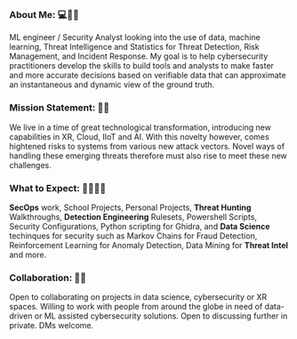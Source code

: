 ### About Me: 💻🥷🏽 

ML engineer / Security Analyst looking into the use of data, machine learning, Threat Intelligence and Statistics for Threat Detection, Risk Management, and Incident Response. My goal is to help cybersecurity practitioners develop the skills to build tools and analysts to make faster and more accurate decisions based on verifiable data that can approximate an instantaneous and dynamic view of the ground truth.

### Mission Statement: 💼🦾 

We live in a time of great technological transformation, introducing new capabilities in XR, Cloud, IIoT and AI. With this novelty however, comes hightened risks to systems from various new attack vectors. Novel ways of handling these emerging threats therefore must also rise to meet these new challenges.

### What to Expect: 🤷🏽‍♂️🔮 

**SecOps** work, School Projects, Personal Projects, **Threat Hunting** Walkthroughs, **Detection Engineering** Rulesets, Powershell Scripts, Security Configurations, Python scripting for Ghidra, and **Data Science** techinques for security such as Markov Chains for Fraud Detection, Reinforcement Learning for Anomaly Detection, Data Mining for **Threat Intel** and more.

### Collaboration: 👯🤝 

Open to collaborating on projects in data science, cybersecurity or XR spaces. Willing to work with people from around the globe in need of data-driven or ML assisted cybersecurity solutions. Open to discussing further in private. DMs welcome.
